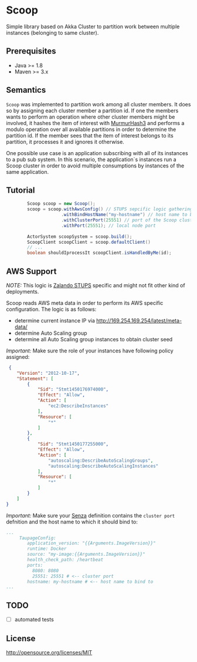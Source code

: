 # Scoop
Simple library based on Akka Cluster to partition work between multiple instances (belonging to same cluster).

## Prerequisites
- Java >= 1.8
- Maven >= 3.x

## Semantics
`Scoop` was implemented to partition work among all cluster members. It does so by assigning each cluster member a partition id. If one the members wants to perform an operation where other cluster members might be involved, it hashes the item of interest with [MurmurHash3](https://en.wikipedia.org/wiki/MurmurHash) and performs a modulo operation over all available partitions in order to determine the partition id. If the member sees that the item of interest belongs to its partition, it processes it and ignores it otherwise.

One possible use case is an application subscribing with all of its instances to a pub sub system. In this scenario, the application`s instances run a Scoop cluster in order to avoid multiple consumptions by instances of the same application.

## Tutorial
```java
        Scoop scoop = new Scoop();
        scoop = scoop.withAwsConfig() // STUPS sepcific logic gathering seed nodes, current IP etc. for Scoop setup
                     .withBindHostName("my-hostname") // host name to bind to (this is usually the docker host name (see '-h'))
                     .withClusterPort(25551) // port of the Scoop cluster -> all cluster nodes must be accessible via this port
                     .withPort(25551); // local node port
                     
        ActorSystem scoopSystem = scoop.build();
        ScoopClient scoopClient = scoop.defaultClient()
        // ...
        boolean shouldIprocessIt scoopClient.isHandledByMe(id);
```

## AWS Support 
*NOTE:* This logic is [Zalando STUPS](https://github.com/zalando-stups) specific and might not fit other kind of deployments.

Scoop reads AWS meta data in order to perform its AWS specific configuration. The logic is as follows:
- determine current instance IP via http://169.254.169.254/latest/meta-data/
- determine Auto Scaling group
- determine all Auto Scaling group instances to obtain cluster seed

*Important:* Make sure the role of your instances have following policy assigned:
```json
 {
    "Version": "2012-10-17",
    "Statement": [
        {
            "Sid": "Stmt1450176974000",
            "Effect": "Allow",
            "Action": [
                "ec2:DescribeInstances"
            ],
            "Resource": [
                "*"
            ]
        },
        {
            "Sid": "Stmt1450177255000",
            "Effect": "Allow",
            "Action": [
                "autoscaling:DescribeAutoScalingGroups",
                "autoscaling:DescribeAutoScalingInstances"
            ],
            "Resource": [
                "*"
            ]
        }
    ]
}
```

*Important:*  Make sure your [Senza](http://stups.readthedocs.org/en/latest/components/senza.html) definition
contains the `cluster port` defnition and the host name to which it should bind to:
```yaml
...
     TaupageConfig:
        application_version: "{{Arguments.ImageVersion}}"
        runtime: Docker
        source: "my-image:{{Arguments.ImageVersion}}"
        health_check_path: /heartbeat
        ports:
          8080: 8080
          25551: 25551 # <-- cluster port
        hostname: my-hostname # <-- host name to bind to
...
```


## TODO
- [ ] automated tests

## License
http://opensource.org/licenses/MIT

